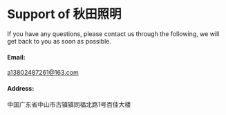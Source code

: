 # Support of 秋田照明
If you have any questions, please contact us through the following, we will get back to you as soon as possible.

#### Email:
a13802487261@163.com

#### Address:
中国广东省中山市古镇镇同福北路1号百佳大楼